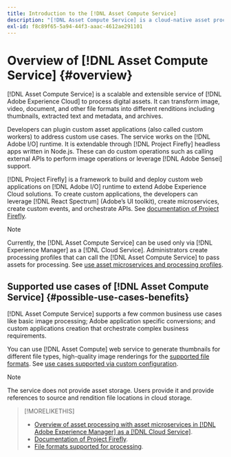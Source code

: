 ```yaml
---
title: Introduction to the [!DNL Asset Compute Service]
description: "[!DNL Asset Compute Service] is a cloud-native asset processing service that reduces complexity and improves scalability."
exl-id: f8c89f65-5a94-44f3-aaac-4612ae291101
---
```

# Overview of [!DNL Asset Compute Service] {#overview}

[!DNL Asset Compute Service] is a scalable and extensible service of [!DNL Adobe Experience Cloud] to process digital assets. It can transform image, video, document, and other file formats into different renditions including thumbnails, extracted text and metadata, and archives.

Developers can plugin custom asset applications (also called custom workers) to address custom use cases. The service works on the [!DNL Adobe I/O] runtime. It is extendable through [!DNL Project Firefly] headless apps written in Node.js. These can do custom operations such as calling external APIs to perform image operations or leverage [!DNL Adobe Sensei] support.

[!DNL Project Firefly] is a framework to build and deploy custom web applications on [!DNL Adobe I/O] runtime to extend Adobe Experience Cloud solutions. To create custom applications, the developers can leverage [!DNL React Spectrum] (Adobe’s UI toolkit), create microservices, create custom events, and orchestrate APIs. See [documentation of Project Firefly](https://www.adobe.io/apis/experienceplatform/project-firefly/docs.html).

>[!NOTE]
>
>Currently, the [!DNL Asset Compute Service] can be used only via [!DNL Experience Manager] as a [!DNL Cloud Service]. Administrators create processing profiles that can call the [!DNL Asset Compute Service] to pass assets for processing. See [use asset microservices and processing profiles](https://experienceleague.adobe.com/docs/experience-manager-cloud-service/assets/manage/asset-microservices-configure-and-use.html).

## Supported use cases of [!DNL Asset Compute Service] {#possible-use-cases-benefits}

[!DNL Asset Compute Service] supports a few common business use cases like basic image processing; Adobe application specific conversions; and custom applications creation that orchestrate complex business requirements.

You can use [!DNL Asset Compute] web service to generate thumbnails for different file types, high-quality image renderings for the [supported file formats](https://experienceleague.adobe.com/docs/experience-manager-cloud-service/assets/file-format-support.html). See [use cases supported via custom configuration](https://experienceleague.adobe.com/docs/experience-manager-cloud-service/assets/manage/asset-microservices-configure-and-use.html).

>[!NOTE]
>
>The service does not provide asset storage. Users provide it and provide references to source and rendition file locations in cloud storage.

<!-- TBD: Should this be mentioned in the docs?

|Asset Compute Service does not do this|Expectations from implementing client|
|---|---|
| Binary uploads or API-based asset ingestion. | Use other methods to ingest assets. |
| Store binaries or any persisted data across processing requests.| Each request is independent so treat it as a standalone request by sharing binary and processing instructions. |
| Store any configurations such as processing rules or settings for a user or an organization's account. | Add processing request to each request/instruction. |
| Direct event handling of asset creation events from storage systems and processing completed notifications, and errors. | Use [!DNL Adobe I/O] Events and other methods. |

-->

>[!MORELIKETHIS]
>
>* [Overview of asset processing with asset microservices in [!DNL Adobe Experience Manager] as a [!DNL Cloud Service]](https://experienceleague.adobe.com/docs/experience-manager-cloud-service/assets/asset-microservices-overview.html).
>* [Documentation of Project Firefly](https://www.adobe.io/apis/experienceplatform/project-firefly/docs.html).
>* [File formats supported for processing](https://experienceleague.adobe.com/docs/experience-manager-cloud-service/assets/file-format-support.html).

<!-- **TBD:**
* Clarify the service can only be used within AEM as Cloud Service. The docs provided as context for custom application developers. Not to be used as a standalone service.
  ** and API as that plays a role in custom applications (accepting standard params, invoking Nui itself in the future, etc. (this is an outlook))

* link to aem as cloud service docs on asset ingestion and customization with processing profiles.
-->
